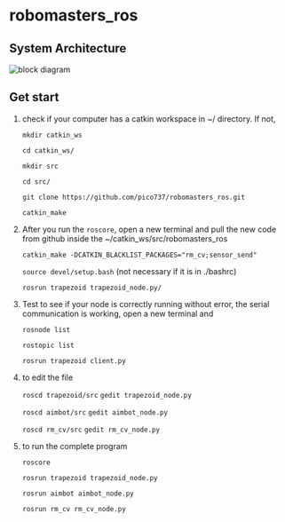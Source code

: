 # robomasters_ros

## System Architecture
![block diagram](http://i.imgur.com/X2inPDR.jpg)

## Get start
1. check if your computer has a catkin workspace in ~/ directory. If not, 

    `mkdir catkin_ws`

    `cd catkin_ws/`

    `mkdir src`

    `cd src/`

    `git clone https://github.com/pico737/robomasters_ros.git`

    `catkin_make` 

2. After you run the `roscore`, open a new terminal and pull the new code from github inside the ~/catkin_ws/src/robomasters_ros

    `catkin_make -DCATKIN_BLACKLIST_PACKAGES="rm_cv;sensor_send"`

    `source devel/setup.bash` (not necessary if it is in ./bashrc)

    `rosrun trapezoid trapezoid_node.py/`
 
3. Test to see if your node is correctly running without error, the serial communication is working, open a new terminal and 

    `rosnode list`

    `rostopic list`
 
    `rosrun trapezoid client.py`
    
4. to edit the file

    `roscd trapezoid/src` `gedit trapezoid_node.py`
    
    `roscd aimbot/src` `gedit aimbot_node.py`
    
    `roscd rm_cv/src` `gedit rm_cv_node.py`


5. to run the complete program

    `roscore`
    
    `rosrun trapezoid trapezoid_node.py`
    
    `rosrun aimbot aimbot_node.py`
    
    `rosrun rm_cv rm_cv_node.py`
    
    
